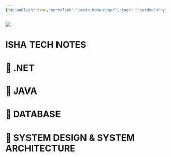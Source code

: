 ```yaml
---
{"dg-publish":true,"permalink":"/main-home-page/","tags":["gardenEntry"]}
---
```



![](https://i.pinimg.com/564x/7f/17/f0/7f17f02600103f79e9c40b10cd292720.jpg)

# ISHA TECH NOTES

# 🔖 .NET
# 🔖 JAVA
# 🔖 DATABASE
# 🔖 SYSTEM DESIGN & SYSTEM ARCHITECTURE
